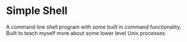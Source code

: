 # Simple Shell

A command line shell program with some built in command functionality. Built to teach myself more about some lower level Unix processes.
